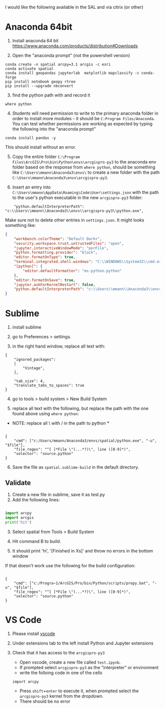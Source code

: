 
I would like the following available in the SAL and via citrix (or other)


# Anaconda 64bit

1) Install anaconda 64 bit https://www.anaconda.com/products/distribution#Downloads

2) Open the "anaconda prompt" (not the powershell version)

``` 
conda create -n spatial arcpy=3.1 arcgis -c esri
conda activate spatial
conda install geopandas jupyterlab  matplotlib mapclassify -c conda-forge
pip install notebook geopy rtree
pip install --upgrade nbconvert

```

3) find the python path with and record it

`where python`

4) Students will need permission to write to the primary anaconda folder in order to install more modules - it should be `C:Program Files/Anaconda`. You can test whether permissions are working as expected by typing the following into the "anaconda prompt"

`conda install pandas -y`

This should install without an error.  

5) Copy the entire folder `C:\Program Files\ArcGIS\Pro\bin\Python\envs\arcgispro-py3` to the anaconda env folder based on the response from `where python`, should be something like `C:\Users\mmann\Anaconda3\envs\` to create a new folder with the path `C:\Users\mmann\Anaconda3\envs\arcgispro-py3`.

6) Insert an entry into `C:\Users\mmann\AppData\Roaming\Code\User\settings.json` with the path to the user's python executable in the new `arcgispro-py3` folder:

```
    "python.defaultInterpreterPath": "c:\\Users\\mmann\\Anaconda3\\envs\\arcgispro-py3\\python.exe",
```

Make sure not to delete other entries in `settings.json`. It might looks something like:

``` json
{
    "workbench.colorTheme": "Default Dark+",
    "security.workspace.trust.untrustedFiles": "open",
    "jupyter.interactiveWindowMode": "perFile",
    "python.formatting.provider": "black",
    "editor.formatOnType": true,
    "terminal.integrated.shell.windows": "C:\\WINDOWS\\System32\\cmd.exe",
    "[python]": {
        "editor.defaultFormatter": "ms-python.python"
    },
    "editor.formatOnSave": true,
    "jupyter.askForKernelRestart": false,
    "python.defaultInterpreterPath": "c:\\Users\\mmann\\Anaconda3\\envs\\arcgispro-py3\\python.exe",
}
```


# Sublime
1) install sublime

2) go to Preferences > settings.

3) in the right hand window, replace all text with:

```
{
    "ignored_packages":
    [
        "Vintage",
    ],

    "tab_size": 4,
    "translate_tabs_to_spaces": true
}
```

4) go to tools > build system > New Build System

5) replace all text with the following, but replace the path with the one found above using `where python`:
* NOTE: replace all \ with / in the path to python *

```

{
    "cmd": ["c:/Users/mmann/Anaconda3/envs/spatial/python.exe", "-u", "$file"],
    "file_regex": "^[ ]*File \"(...*?)\", line ([0-9]*)",
    "selector": "source.python"
}

```
6) Save the file as `spatial.sublime-build` in the default directory. 

## Validate
1) Create a new file in sublime, save it as test.py
2) Add the following lines:

``` python

import arcpy
import arcgis
print('hit')

```
3) Select spatial from Tools > Build System

4) Hit command B to build.

5) It should print 'hi', '[Finished in Xs]' and throw no errors in the bottom window

If that doesn't work use the following for the build configuration:
```

{
    "cmd": ["c:/Progra~1/ArcGIS/Pro/bin/Python/scripts/propy.bat", "-u", "$file"],
    "file_regex": "^[ ]*File \"(...*?)\", line ([0-9]*)",
    "selector": "source.python"
}   

``` 

# VS Code

1) Please install [vscode](https://code.visualstudio.com/Download) 

2) Under extensions tab to the left install Python and Jupyter extensions

3) Check that it has access to the `arcgispro-py3` 

    - Open vscode, create a new file called `test.ipynb`.
    - If prompted select `arcgispro-py3` as the "interpreter" or environment
    - write the folloing code in one of the cells
    
    ```
    import arcpy

    ```
    - Press `shift`+`enter` to execute it, when prompted select the `arcgispro-py3` kernel from the dropdown.
    - There should be no error

<!-- # Thonny

Before you start

- please ensure that VS 2013, VS 2015, VS 2017, VS 2019 or VS 2022 was installed with the Visual C++ option

- Install rust https://rustup.rs/ package manager

1) Download and install [Thonny](https://thonny.org/)

2) Go to Tools > Interpreter tab > from the dropdown select "Alternative Python 3 interpreter or virtual environment", and browse for the path found above using `where python` from the first section. 

3) Go to edit > preferences > Editor > Auto-Completion > switch "auto-show competer"  to "Always"

4) Go to Tools > Manage plugins > search for Jupyter > click on jupyter link > click install button


  -->
